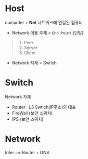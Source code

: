 # Host
cumputer + **Net**
네트워크에 연결된 컴퓨터

- Network 이용 주체
 = `End Point` (단말)

>1. Peer
>2. Server
>3. Client

- Network 자체
 = Swtich

# Switch
Network 자체
- Router : L3 Swtich(IP주소)의 대표
- FireWall
(보안 스위치)
- IPS
(보안 스위치)

# Network
Inter ~= Router + DNS
